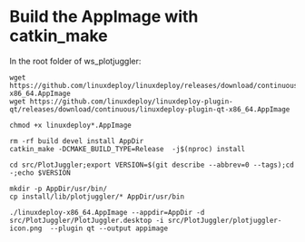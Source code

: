 # Build the AppImage with catkin_make

In the root folder of ws_plotjuggler:

    wget https://github.com/linuxdeploy/linuxdeploy/releases/download/continuous/linuxdeploy-x86_64.AppImage
    wget https://github.com/linuxdeploy/linuxdeploy-plugin-qt/releases/download/continuous/linuxdeploy-plugin-qt-x86_64.AppImage

    chmod +x linuxdeploy*.AppImage

    rm -rf build devel install AppDir
    catkin_make -DCMAKE_BUILD_TYPE=Release  -j$(nproc) install  
    
    cd src/PlotJuggler;export VERSION=$(git describe --abbrev=0 --tags);cd -;echo $VERSION
    
    mkdir -p AppDir/usr/bin/
    cp install/lib/plotjuggler/* AppDir/usr/bin
    
    ./linuxdeploy-x86_64.AppImage --appdir=AppDir -d src/PlotJuggler/PlotJuggler.desktop -i src/PlotJuggler/plotjuggler-icon.png  --plugin qt --output appimage
     
    


